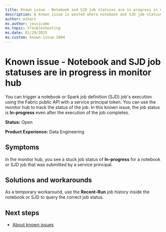 ```yaml
---
title: Known issue - Notebook and SJD job statuses are in progress in monitor hub
description: A known issue is posted where notebook and SJD job statuses are in progress in monitor hub.
author: mihart
ms.author: jessicamo
ms.topic: troubleshooting  
ms.date: 01/29/2025
ms.custom: known-issue-1004
---
```


# Known issue - Notebook and SJD job statuses are in progress in monitor hub

You can trigger a notebook or Spark job definition (SJD) job's execution using the Fabric public API with a service principal token. You can use the monitor hub to track the status of the job. In this known issue, the job status is **In-progress** even after the execution of the job completes.

**Status:** Open

**Product Experience:** Data Engineering

## Symptoms

In the monitor hub, you see a stuck job status of **In-progress** for a notebook or SJD job that was submitted by a service principal.

## Solutions and workarounds

As a temporary workaround, use the **Recent-Run** job history inside the notebook or SJD to query the correct job status.

## Next steps

- [About known issues](https://support.fabric.microsoft.com/known-issues)
